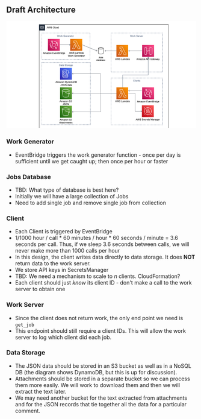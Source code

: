 
## Draft Architecture

![Mirrulations AWS Architecture](aws_arch.png)

### Work Generator

* EventBridge triggers the work generator function - once per day is sufficient until we get caught up; then once per hour or faster


### Jobs Database

* TBD: What type of database is best here?
* Initially we will have a large collection of Jobs
* Need to add single job and remove single job from collection

### Client

* Each Client is triggered by EventBridge
* 1/1000 hour / call * 60 minutes / hour * 60 seconds / minute = 3.6 seconds per call.  Thus, if we sleep 3.6 seconds between calls, we will never make more than 1000 calls per hour
* In this design, the client writes data directly to data storage.  It does **NOT** return data to the work server.
* We store API keys in SecretsManager
* TBD: We need a mechanism to scale to $n$ clients.  CloudFormation?
* Each client should just *know* its client ID - don't make a call to the work server to obtain one

### Work Server

* Since the client does not return work, the only end point we need is `get_job`
* This endpoint should still require a client IDs.  This will allow the work server to log which client did each job.


### Data Storage

* The JSON data should be stored in an S3 bucket as well as in a NoSQL DB (the diagram shows DynamoDB, but this is up for discussion).
* Attachments should be stored in a separate bucket so we can process them more easily.  We will work to download them and then we will extract the text later. 
* We may need another bucket for the text extracted from attachments and for the JSON records that tie together all the data for a particular comment.